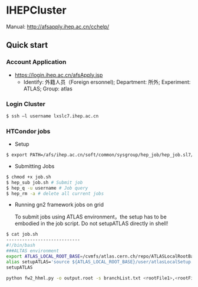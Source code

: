# IHEPCluster
Manual: http://afsapply.ihep.ac.cn/cchelp/

## Quick start

### Account Application 

- https://login.ihep.ac.cn/afsApply.jsp
  - Identify: 外籍人员（Foreign ersonnel); Department: 所外; Experiment: ATLAS; Group: atlas
  
### Login Cluster
```Bash
$ ssh –l username lxslc7.ihep.ac.cn
```
### HTCondor jobs
- Setup
```Bash
$ export PATH=/afs/ihep.ac.cn/soft/common/sysgroup/hep_job/hep_job.sl7/bin/:$PATH
```
- Submitting Jobs
```Bash
$ chmod +x job.sh
$ hep_sub job.sh # Submit job
$ hep_q -u username # Job query
$ hep_rm -a # delete all current jobs
```

- Running gn2 framework jobs on grid

    To submit jobs using ATLAS environment，the setup has to be embodied in the job script. Do not setupATLAS directly in shell!
```Bash
$ cat job.sh
----------------------------
#!/bin/bash
###ALTAS environment
export ATLAS_LOCAL_ROOT_BASE=/cvmfs/atlas.cern.ch/repo/ATLASLocalRootBase
alias setupATLAS='source ${ATLAS_LOCAL_ROOT_BASE}/user/atlasLocalSetup.sh'
setupATLAS

python fw2_hhml.py -o output.root -s branchList.txt <rootFile1>,<rootFile2>

```


